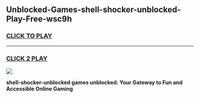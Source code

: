 
## Unblocked-Games-shell-shocker-unblocked-Play-Free-wsc9h
<h3>
<a href="https://premium76.site?title=shell-shocker-unblocked&ref=23A">CLICK TO PLAY</a></h3>
<hr>

<h3>
<a href="https://premium76.site?title=shell-shocker-unblocked&ref=23A">CLICK 2 PLAY</a>
  
</h3>

<a href="https://premium76.site?title=shell-shocker-unblocked&ref=23A"><img src="https://clearcache.store/games.png"></a>


**shell-shocker-unblocked games unblocked: Your Gateway to Fun and Accessible Online Gaming**
